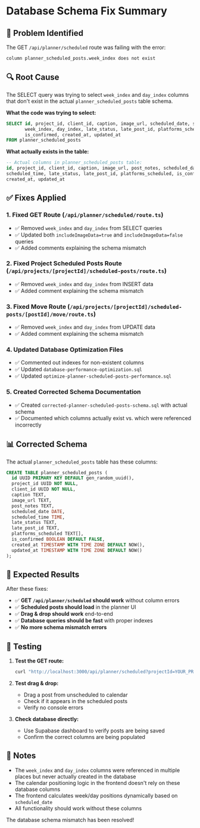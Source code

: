 # Database Schema Fix Summary

## 🐛 Problem Identified

The GET `/api/planner/scheduled` route was failing with the error:
```
column planner_scheduled_posts.week_index does not exist
```

## 🔍 Root Cause

The SELECT query was trying to select `week_index` and `day_index` columns that don't exist in the actual `planner_scheduled_posts` table schema.

**What the code was trying to select:**
```sql
SELECT id, project_id, client_id, caption, image_url, scheduled_date, scheduled_time, 
       week_index, day_index, late_status, late_post_id, platforms_scheduled, 
       is_confirmed, created_at, updated_at
FROM planner_scheduled_posts
```

**What actually exists in the table:**
```sql
-- Actual columns in planner_scheduled_posts table:
id, project_id, client_id, caption, image_url, post_notes, scheduled_date, 
scheduled_time, late_status, late_post_id, platforms_scheduled, is_confirmed, 
created_at, updated_at
```

## ✅ Fixes Applied

### 1. **Fixed GET Route (`/api/planner/scheduled/route.ts`)**
- ✅ Removed `week_index` and `day_index` from SELECT queries
- ✅ Updated both `includeImageData=true` and `includeImageData=false` queries
- ✅ Added comments explaining the schema mismatch

### 2. **Fixed Project Scheduled Posts Route (`/api/projects/[projectId]/scheduled-posts/route.ts`)**
- ✅ Removed `week_index` and `day_index` from INSERT data
- ✅ Added comment explaining the schema mismatch

### 3. **Fixed Move Route (`/api/projects/[projectId]/scheduled-posts/[postId]/move/route.ts`)**
- ✅ Removed `week_index` and `day_index` from UPDATE data
- ✅ Added comment explaining the schema mismatch

### 4. **Updated Database Optimization Files**
- ✅ Commented out indexes for non-existent columns
- ✅ Updated `database-performance-optimization.sql`
- ✅ Updated `optimize-planner-scheduled-posts-performance.sql`

### 5. **Created Corrected Schema Documentation**
- ✅ Created `corrected-planner-scheduled-posts-schema.sql` with actual schema
- ✅ Documented which columns actually exist vs. which were referenced incorrectly

## 📊 Corrected Schema

The actual `planner_scheduled_posts` table has these columns:

```sql
CREATE TABLE planner_scheduled_posts (
  id UUID PRIMARY KEY DEFAULT gen_random_uuid(),
  project_id UUID NOT NULL,
  client_id UUID NOT NULL,
  caption TEXT,
  image_url TEXT,
  post_notes TEXT,
  scheduled_date DATE,
  scheduled_time TIME,
  late_status TEXT,
  late_post_id TEXT,
  platforms_scheduled TEXT[],
  is_confirmed BOOLEAN DEFAULT FALSE,
  created_at TIMESTAMP WITH TIME ZONE DEFAULT NOW(),
  updated_at TIMESTAMP WITH TIME ZONE DEFAULT NOW()
);
```

## 🎯 Expected Results

After these fixes:
- ✅ **GET `/api/planner/scheduled` should work** without column errors
- ✅ **Scheduled posts should load** in the planner UI
- ✅ **Drag & drop should work** end-to-end
- ✅ **Database queries should be fast** with proper indexes
- ✅ **No more schema mismatch errors**

## 🧪 Testing

1. **Test the GET route:**
   ```bash
   curl "http://localhost:3000/api/planner/scheduled?projectId=YOUR_PROJECT_ID"
   ```

2. **Test drag & drop:**
   - Drag a post from unscheduled to calendar
   - Check if it appears in the scheduled posts
   - Verify no console errors

3. **Check database directly:**
   - Use Supabase dashboard to verify posts are being saved
   - Confirm the correct columns are being populated

## 📝 Notes

- The `week_index` and `day_index` columns were referenced in multiple places but never actually created in the database
- The calendar positioning logic in the frontend doesn't rely on these database columns
- The frontend calculates week/day positions dynamically based on `scheduled_date`
- All functionality should work without these columns

The database schema mismatch has been resolved!
